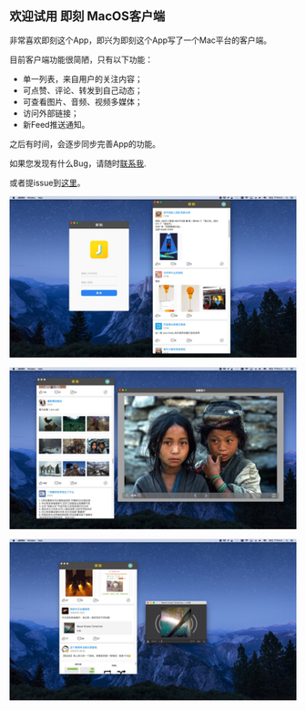 ## 欢迎试用 即刻 MacOS客户端



非常喜欢即刻这个App，即兴为即刻这个App写了一个Mac平台的客户端。

目前客户端功能很简陋，只有以下功能：

- 单一列表，来自用户的关注内容；
- 可点赞、评论、转发到自己动态；
- 可查看图片、音频、视频多媒体；
- 访问外部链接；
- 新Feed推送通知。

之后有时间，会逐步同步完善App的功能。

如果您发现有什么Bug，请随时[联系我](mail2chensh@gmail.com).

或者提issue到[这里](https://github.com/mail2chensh/jike_macos/issues)。



![](./photo_1.jpg)



![](./photo_2.jpg)



![](./photo_3.jpg)